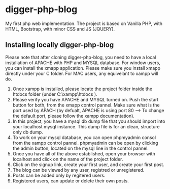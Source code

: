 # digger-php-blog
My first php web implementation. The project is based on Vanilla PHP, with HTML, Bootstrap, with minor CSS and JS (JQUERY).

## Installing locally digger-php-blog
Please note that after cloning digger-php-blog, you need to have a local installation of APACHE with PHP and MYSQL database.
For window users, you can install the xmapp application. Please make sure you install xmapp directly under your C folder. For MAC users, any equivelant to xampp will do. 

1. Once xampp is installed, please locate the project folder inside the htdocs folder (under C:\xampp\htdocs ).
2. Please verify you have APACHE and MYSQL turned on. Push the start button for both, from the xmapp control pannel. Make sure what is the port used by APACH (by defualt, APACHE is using port 80 --> To change the default port, please follow the xampp documentation).
3. In this project, you have a mysql db dump file that you should import into your localhost mysql instance. This dump file is for an clean, structure only db dump.
4. To work on your mysql database, you can open phpmyadmin consol from the xampp control pannel. phpmyadmin can be open by clicking the admin button, located on the mysql line in the control pannel.
5. Once you have all of the above established, open your browser with localhost and click on the name of the project folder.
6. Click on the signup link, create your first user, and create your first post.
7. The blog can be viewed by any user, registred or unregistered.
8. Posts can be added only by regitered users.
9. Registered users, can update or delete their own posts.


